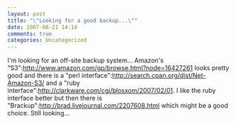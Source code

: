 ```yaml
---
layout: post
title: "\"Looking for a good backup...\""
date: 2007-08-21 14:14
comments: true
categories: Uncategorized
---
```

I'm looking for an off-site backup system... Amazon's "S3":http://www.amazon.com/gp/browse.html?node=16427261 looks pretty good and there is a "perl interface":http://search.cpan.org/dist/Net-Amazon-S3/ and a "ruby interface":http://clarkware.com/cgi/blosxom/2007/02/01. I like the ruby interface better but then there is "Brackup":http://brad.livejournal.com/2207608.html which might be a good choice. Still looking...
